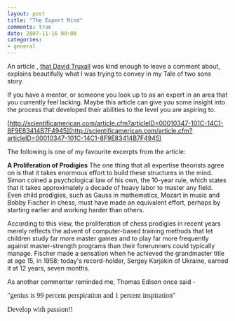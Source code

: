 ```yaml
---
layout: post
title: "The Expert Mind"
comments: true
date: 2007-11-16 09:00
categories:
- general
---
```


An article , [that David Truxall](http://www.dotnetjunkies.com/weblog/davetrux/) was kind enough to leave a comment about, explains beautifully what I was trying to convey in my Tale of two sons story.

If you have a mentor, or someone you look up to as an expert in an area that you currently feel lacking. Maybe this article can give you some insight into the process that developed their abilities to the level you are aspiring to.

[http://scientificamerican.com/article.cfm?articleID=00010347-101C-14C1-8F9E83414B7F4945](http://scientificamerican.com/article.cfm?articleID=00010347-101C-14C1-8F9E83414B7F4945)

The following is one of my favourite excerpts from the article:

<b>A Proliferation of Prodigies</b> 
The one thing that all expertise theorists agree on is that it takes enormous effort to build these structures in the mind. Simon coined a psychological law of his own, the 10-year rule, which states that it takes approximately a decade of heavy labor to master any field. Even child prodigies, such as Gauss in mathematics, Mozart in music and Bobby Fischer in chess, must have made an equivalent effort, perhaps by starting earlier and working harder than others. 

According to this view, the proliferation of chess prodigies in recent years merely reflects the advent of computer-based training methods that let children study far more master games and to play far more frequently against master-strength programs than their forerunners could typically manage. Fischer made a sensation when he achieved the grandmaster title at age 15, in 1958; today's record-holder, Sergey Karjakin of Ukraine, earned it at 12 years, seven months. 

As another commenter reminded me, Thomas Edison once said -

<span style="FONT-SIZE: 12pt; FONT-FAMILY: 'Times New Roman','serif'; mso-fareast-font-family: Calibri; mso-fareast-theme-font: minor-latin; mso-ansi-language: EN-US; mso-fareast-language: EN-US; mso-bidi-language: AR-SA">"genius is 99 percent perspiration and 1 percent inspiration"</span>

<span style="FONT-SIZE: 12pt; FONT-FAMILY: 'Times New Roman','serif'; mso-fareast-font-family: Calibri; mso-fareast-theme-font: minor-latin; mso-ansi-language: EN-US; mso-fareast-language: EN-US; mso-bidi-language: AR-SA">Develop with passion!!</span>




